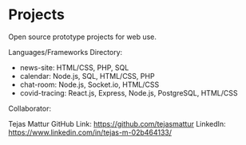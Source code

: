 # Projects
Open source prototype projects for web use. 

Languages/Frameworks Directory: 
* news-site: HTML/CSS, PHP, SQL
* calendar: Node.js, SQL, HTML/CSS, PHP
* chat-room: Node.js, Socket.io, HTML/CSS
* covid-tracing: React.js, Express, Node.js, PostgreSQL, HTML/CSS

Collaborator: 

Tejas Mattur
GitHub Link: https://github.com/tejasmattur
LinkedIn: https://www.linkedin.com/in/tejas-m-02b464133/
